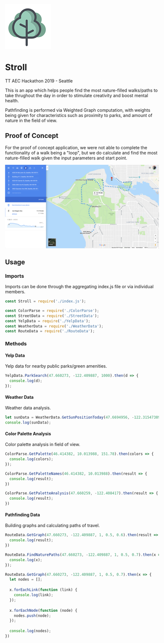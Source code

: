 
![first path](assets/screenshots/tree.png)

# Stroll

TT AEC Hackathon 2019 - Seattle

This is an app which helps people find the most nature-filled walks/paths to take thrughout the day in order to stimulate creativity and boost mental health.

Pathfinding is performed via Weighted Graph computation, with weights being given for characteristics such as proximity to parks, and amount of nature in the field of view.

## Proof of Concept

For the proof of concept application, we were not able to complete the functionality of a walk being a "loop", but we do calculate and find the most nature-filled walk given the input parameters and start point.

![first path](assets/screenshots/firstMap.png)

## Usage

### Imports

Imports can be done through the aggregating index.js file or via individual members.

```js
const Stroll = require('./index.js');
```

```js
const ColorParse = require('./ColorParse');
const StreetData = require('./StreetData');
const YelpData = require('./YelpData');
const WeatherData = require('./WeatherData');
const RouteData = require('./RouteData');
```

### Methods


#### Yelp Data

Yelp data for nearby public parks/green amenities.

```js
YelpData.ParkSearch(47.660273, -122.409887, 1000).then(d => {
  console.log(d);
});
```

#### Weather Data

Weather data analysis.

```js
let sunData = WeatherData.GetSunPositionToday(47.6694956, -122.31547389999999);
console.log(sunData);
```

#### Color Palette Analysis

Color palette analysis in field of view.

```js
ColorParse.GetPalette(46.414382, 10.013988, 151.78).then(colors => {
  console.log(colors);
});
```

```js
ColorParse.GetPaletteNames(46.414382, 10.013988).then(result => {
  console.log(result);
})
```

```js
ColorParse.GetPaletteAnalysis(47.660259, -122.408417).then(result => {
  console.log(result);
})
```

#### Pathfinding Data

Building graphs and calculating paths of travel.

```js
RouteData.GetGraph(47.660273, -122.409887, 1, 0.5, 0.6).then(result => {
  console.log(result);
})
```

```js
RouteData.FindNaturePaths(47.660273, -122.409887, 1, 0.5, 0.7).then(x => {
  console.log(x);
});
```

```js
RouteData.GetGraph(47.660273, -122.409887, 1, 0.5, 0.7).then(x => {
  let nodes = [];

  x.forEachLink(function (link) {
    console.log(link);
  });

  x.forEachNode(function (node) {
    nodes.push(node);
  });

  console.log(nodes);
})
```

